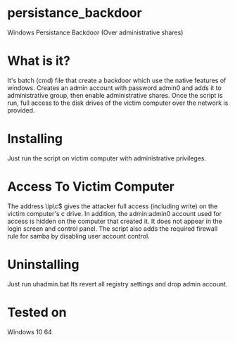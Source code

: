 # persistance_backdoor
Windows Persistance Backdoor (Over administrative shares)
# What is it?
It's batch (cmd) file that create a backdoor which use the native features of windows. Creates an admin account with password admin0 and adds it to administrative group, then enable administrative shares. Once the script is run, full access to the disk drives of the victim computer over the network is provided.
# Installing
Just run the script on victim computer with administrative privileges. 
# Access To Victim Computer
The address \\ip\c$ gives the attacker full access (including write) on the victim computer's c drive. In addition, the admin:admin0 account used for access is hidden on the computer that created it. It does not appear in the login screen and control panel. The script also adds the required firewall rule for samba by disabling user account control.
# Uninstalling
Just run uhadmin.bat Its revert all registry settings and drop admin account.
# Tested on
Windows 10 64
